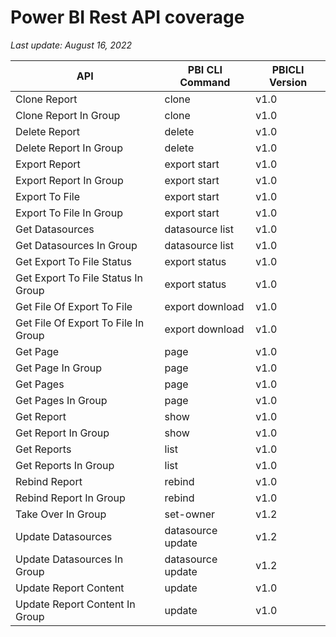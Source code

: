 # Power BI Rest API coverage

_Last update: August 16, 2022_

| API                                 | PBI CLI Command   | PBICLI Version |
| ----------------------------------- | ----------------- | -------------- |
| Clone Report                        | clone             | v1.0           |
| Clone Report In Group               | clone             | v1.0           |
| Delete Report                       | delete            | v1.0           |
| Delete Report In Group              | delete            | v1.0           |
| Export Report                       | export start      | v1.0           |
| Export Report In Group              | export start      | v1.0           |
| Export To File                      | export start      | v1.0           |
| Export To File In Group             | export start      | v1.0           |
| Get Datasources                     | datasource list   | v1.0           |
| Get Datasources In Group            | datasource list   | v1.0           |
| Get Export To File Status           | export status     | v1.0           |
| Get Export To File Status In Group  | export status     | v1.0           |
| Get File Of Export To File          | export download   | v1.0           |
| Get File Of Export To File In Group | export download   | v1.0           |
| Get Page                            | page              | v1.0           |
| Get Page In Group                   | page              | v1.0           |
| Get Pages                           | page              | v1.0           |
| Get Pages In Group                  | page              | v1.0           |
| Get Report                          | show              | v1.0           |
| Get Report In Group                 | show              | v1.0           |
| Get Reports                         | list              | v1.0           |
| Get Reports In Group                | list              | v1.0           |
| Rebind Report                       | rebind            | v1.0           |
| Rebind Report In Group              | rebind            | v1.0           |
| Take Over In Group                  | set-owner         | v1.2           |
| Update Datasources                  | datasource update | v1.2           |
| Update Datasources In Group         | datasource update | v1.2           |
| Update Report Content               | update            | v1.0           |
| Update Report Content In Group      | update            | v1.0           |
